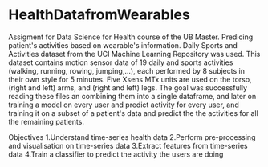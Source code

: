 # HealthDatafromWearables
Assigment for Data Science for Health course of the UB Master. Predicing patient's activities based on wearable's information.
Daily Sports and Activities dataset from the UCI Machine Learning Repository was used. This dataset contains motion sensor data of 19 daily and sports activities (walking, running, rowing, jumping,...), each performed by 8 subjects in their own style for 5 minutes. Five Xsens MTx units are used on the torso, (right and left) arms, and (right and left) legs.
The goal was successfully reading these files an combining them into a single dataframe, and later on training a model on every user and predict activity for every user, and training it on a subset of a patient's data and predict the the activities for all the remaining patients.

Objectives
1.Understand time-series health data
2.Perform pre-processing and visualisation on time-series data
3.Extract features from time-series data
4.Train a classifier to predict the activity the users are doing
